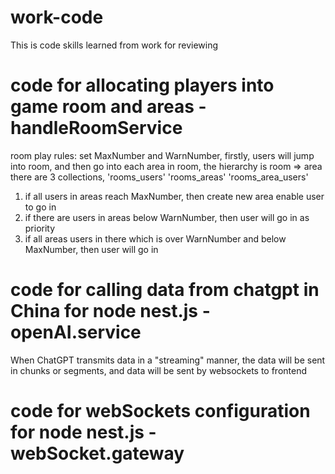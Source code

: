 # work-code
This is code skills learned from work for reviewing

# code for allocating players into game room and areas - handleRoomService
room play rules:
set MaxNumber and WarnNumber, firstly, users will jump into room, and then go into each area in room, the hierarchy is room => area
there are 3 collections, 'rooms_users' 'rooms_areas' 'rooms_area_users'
 1. if all users in areas reach MaxNumber, then create new area enable user to go in
 2. if there are users in areas below WarnNumber, then user will go in as priority 
 3. if all areas users in there which is over WarnNumber and below MaxNumber, then user will go in

# code for calling data from chatgpt in China for node nest.js - openAI.service
When ChatGPT transmits data in a "streaming" manner, the data will be sent in chunks or segments, and data will be sent by websockets to frontend

# code for webSockets configuration for node nest.js - webSocket.gateway
